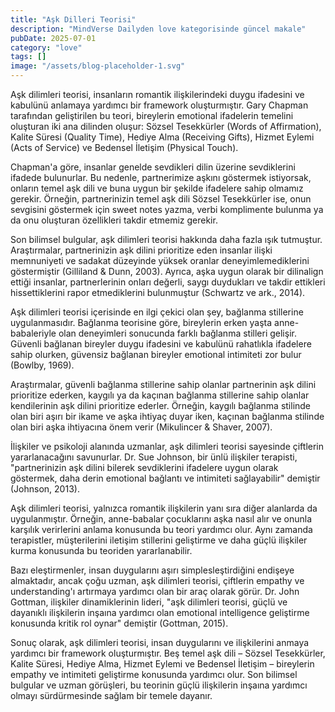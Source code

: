 ```yaml
---
title: "Aşk Dilleri Teorisi"
description: "MindVerse Dailyden love kategorisinde güncel makale"
pubDate: 2025-07-01
category: "love"
tags: []
image: "/assets/blog-placeholder-1.svg"
---
```


Aşk dilimleri teorisi, insanların romantik ilişkilerindeki duygu ifadesini ve kabulünü anlamaya yardımcı bir framework oluşturmıştır. Gary Chapman tarafından geliştirilen bu teori, bireylerin emotional ifadelerin temelini oluşturan iki ana dilinden oluşur: Sözsel Tesekkürler (Words of Affirmation), Kalite Süresi (Quality Time), Hediye Alma (Receiving Gifts), Hizmet Eylemi (Acts of Service) ve Bedensel İletişim (Physical Touch).

Chapman'a göre, insanlar genelde sevdikleri dilin üzerine sevdiklerini ifadede bulunurlar. Bu nedenle, partnerimize aşkını göstermek istiyorsak, onların temel aşk dili ve buna uygun bir şekilde ifadelere sahip olmamız gerekir. Örneğin, partnerinizin temel aşk dili Sözsel Tesekkürler ise, onun sevgisini göstermek için sweet notes yazma, verbi komplimente bulunma ya da onu oluşturan özellikleri takdir etmemiz gerekir.

Son bilimsel bulgular, aşk dilimleri teorisi hakkında daha fazla ışık tutmuştur. Araştırmalar, partnerinizin aşk dilini prioritize eden insanlar ilişki memnuniyeti ve sadakat düzeyinde yüksek oranlar deneyimlemediklerini göstermiştir (Gilliland & Dunn, 2003). Ayrıca, aşka uygun olarak bir dilinalign ettiği insanlar, partnerlerinin onları değerli, saygı duydukları ve takdir ettikleri hissettiklerini rapor etmediklerini bulunmuştur (Schwartz ve ark., 2014).

Aşk dilimleri teorisi içerisinde en ilgi çekici olan şey, bağlanma stillerine uygulanmasıdır. Bağlanma teorisine göre, bireylerin erken yaşta anne-babaleriyle olan deneyimleri sonucunda farklı bağlanma stilleri gelişir. Güvenli bağlanan bireyler duygu ifadesini ve kabulünü rahatlıkla ifadelere sahip olurken, güvensiz bağlanan bireyler emotional intimiteti zor bulur (Bowlby, 1969).

Araştırmalar, güvenli bağlanma stillerine sahip olanlar partnerinin aşk dilini prioritize ederken, kaygılı ya da kaçınan bağlanma stillerine sahip olanlar kendilerinin aşk dilini prioritize ederler. Örneğin, kaygılı bağlanma stilinde olan biri aşırı bir ikame ve aşka ihtiyaç duyar iken, kaçınan bağlanma stilinde olan biri aşka ihtiyacına önem verir (Mikulincer & Shaver, 2007).

İlişkiler ve psikoloji alanında uzmanlar, aşk dilimleri teorisi sayesinde çiftlerin yararlanacağını savunurlar. Dr. Sue Johnson, bir ünlü ilişkiler terapisti, "partnerinizin aşk dilini bilerek sevdiklerini ifadelere uygun olarak göstermek, daha derin emotional bağlantı ve intimiteti sağlayabilir" demiştir (Johnson, 2013).

Aşk dilimleri teorisi, yalnızca romantik ilişkilerin yanı sıra diğer alanlarda da uygulanmıştır. Örneğin, anne-babalar çocuklarını aşka nasıl alır ve onunla karşılık verirlerini anlama konusunda bu teori yardımcı olur. Aynı zamanda terapistler, müşterilerini iletişim stillerini geliştirme ve daha güçlü ilişkiler kurma konusunda bu teoriden yararlanabilir.

Bazı eleştirmenler, insan duygularını aşırı simplesleştirdiğini endişeye almaktadır, ancak çoğu uzman, aşk dilimleri teorisi, çiftlerin empathy ve understanding'ı artırmaya yardımcı olan bir araç olarak görür. Dr. John Gottman, ilişkiler dinamiklerinin lideri, "aşk dilimleri teorisi, güçlü ve dayanıklı ilişkilerin inşaına yardımcı olan emotional intelligence geliştirme konusunda kritik rol oynar" demiştir (Gottman, 2015).

Sonuç olarak, aşk dilimleri teorisi, insan duygularını ve ilişkilerini anmaya yardımcı bir framework oluşturmıştır. Beş temel aşk dili – Sözsel Tesekkürler, Kalite Süresi, Hediye Alma, Hizmet Eylemi ve Bedensel İletişim – bireylerin empathy ve intimiteti geliştirme konusunda yardımcı olur. Son bilimsel bulgular ve uzman görüşleri, bu teorinin güçlü ilişkilerin inşaına yardımcı olmayı sürdürmesinde sağlam bir temele dayanır.